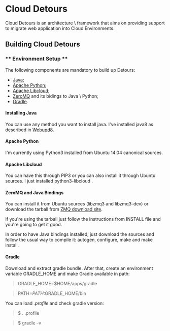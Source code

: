 Cloud Detours
=============

Cloud Detours is an architecture \ framework that aims on providing support to migrate web application into Cloud Environments.

Building Cloud Detours
----------------------

### **  Environment Setup **

The following components are mandatory to build up Detours:

* [Java][1];
* [Apache Python][2];
* [Apache Libcloud][3];
* [ZeroMQ][4] and its bidings to Java \ Python;
* [Gradle][5].

#### Installing Java
You can use any method you want to install java. I've installed java8 as described in [Webupd8][6].

#### Apache Python
I'm currently using Python3 installed from Ubuntu 14.04 canonical sources.

#### Apache Libcloud
You can have this through PIP3 or you can also install it through Ubuntu sources. I just installed python3-libcloud .

#### ZeroMQ and Java Bindings
You can install it from Ubuntu sources (libzmq3 and libzmq3-dev) or download the tarball from [ZMQ download site][7].

If you're using the tarball just follow the instructions from INSTALL file and you're going to get it good.

In order to have Java bindings installed, just download the sources and follow the usual way to compile it: autogen, configure, make and make install.


#### Gradle
Download and extract gradle bundle. After that, create an environment variable GRADLE_HOME and make Gradle available in path:

> GRADLE_HOME=$HOME/apps/gradle

> PATH=$PATH:$GRADLE_HOME/bin

You can load _.profile_ and check gradle version:

> $ . .profile

> $ gradle -v


[1]: http://www.oracle.com/br/technologies/java/overview/index.html 	"Java"
[2]: https://www.python.org/ 											"Python"
[3]: https://libcloud.apache.org/										"Apache Libcloud"
[4]: http://zeromq.org/												"ZeroMQ"
[5]: http://gradle.org "Gradle"
[6]: http://www.webupd8.org/2012/09/install-oracle-java-8-in-ubuntu-via-ppa.html "Webupd8"
[7]: http://download.zeromq.org/zeromq-4.0.4.tar.gz "ZMQ 4.0.4 download"
